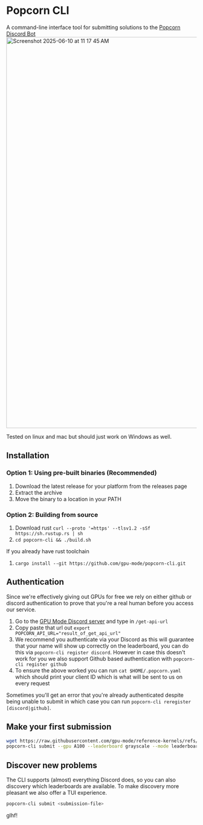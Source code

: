 # Popcorn CLI

A command-line interface tool for submitting solutions to the [Popcorn Discord Bot](https://github.com/gpu-mode/discord-cluster-manager)
<img width="1034" alt="Screenshot 2025-06-10 at 11 17 45 AM" src="https://github.com/user-attachments/assets/66414f12-a984-4a3d-b035-d31f8695a54d" />

Tested on linux and mac but should just work on Windows as well.

## Installation

### Option 1: Using pre-built binaries (Recommended)

1. Download the latest release for your platform from the releases page
2. Extract the archive
3. Move the binary to a location in your PATH

### Option 2: Building from source

1. Download rust `curl --proto '=https' --tlsv1.2 -sSf https://sh.rustup.rs | sh`
2. `cd popcorn-cli && ./build.sh`

If you already have rust toolchain

1. `cargo install --git https://github.com/gpu-mode/popcorn-cli.git`

## Authentication

Since we're effectively giving out GPUs for free we rely on either github or discord authentication to prove that you're a real human before you access our service.

1. Go to the [GPU Mode Discord server](https://discord.gg/gpumode) and type in `/get-api-url`
2. Copy paste that url out `export POPCORN_API_URL="result_of_get_api_url"`
3. We recommend you authenticate via your Discord as this will guarantee that your name will show up correctly on the leaderboard, you can do this via `popcorn-cli register discord`. However in case this doesn't work for you we also support Github based authentication with `popcorn-cli register github`
4. To ensure the above worked you can run `cat $HOME/.popcorn.yaml` which should print your client ID which is what will be sent to us on every request

Sometimes you'll get an error that you're already authenticated despite being unable to submit in which case you can run `popcorn-cli reregister [discord|github]`.

## Make your first submission

```bash
wget https://raw.githubusercontent.com/gpu-mode/reference-kernels/refs/heads/main/problems/pmpp/grayscale_py/submission.py
popcorn-cli submit --gpu A100 --leaderboard grayscale --mode leaderboard submission.py
```

## Discover new problems

The CLI supports (almost) everything Discord does, so you can also discovery which leaderboards are available. To make discovery more pleasant we also offer a TUI experience.

```bash
popcorn-cli submit <submission-file>
```

glhf!

